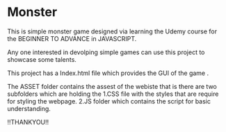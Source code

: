# Monster
This is simple monster game designed via learning the Udemy course for the BEGINNER TO ADVANCE in JAVASCRIPT.

Any one interested in devolping simple games can use this project to showcase some talents.

This project has a Index.html file which provides the GUI of the game .

The ASSET folder contains the assest of the webiste that is there are two subfolders which are holding the 
1.CSS file with the styles that are require for styling the webpage.
2.JS folder which contains the script for basic understanding.

!!THANKYOU!!
